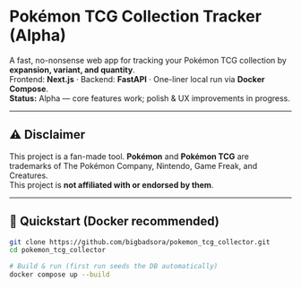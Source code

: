 # Pokémon TCG Collection Tracker (Alpha)

A fast, no-nonsense web app for tracking your Pokémon TCG collection by **expansion, variant, and quantity**.  
Frontend: **Next.js** · Backend: **FastAPI** · One-liner local run via **Docker Compose**.  
**Status:** Alpha — core features work; polish & UX improvements in progress.

---

## ⚠️ Disclaimer

This project is a fan-made tool. **Pokémon** and **Pokémon TCG** are trademarks of The Pokémon Company, Nintendo, Game Freak, and Creatures.  
This project is **not affiliated with or endorsed by them**.

---

## 🚀 Quickstart (Docker recommended)

```bash
git clone https://github.com/bigbadsora/pokemon_tcg_collector.git
cd pokemon_tcg_collector

# Build & run (first run seeds the DB automatically)
docker compose up --build




